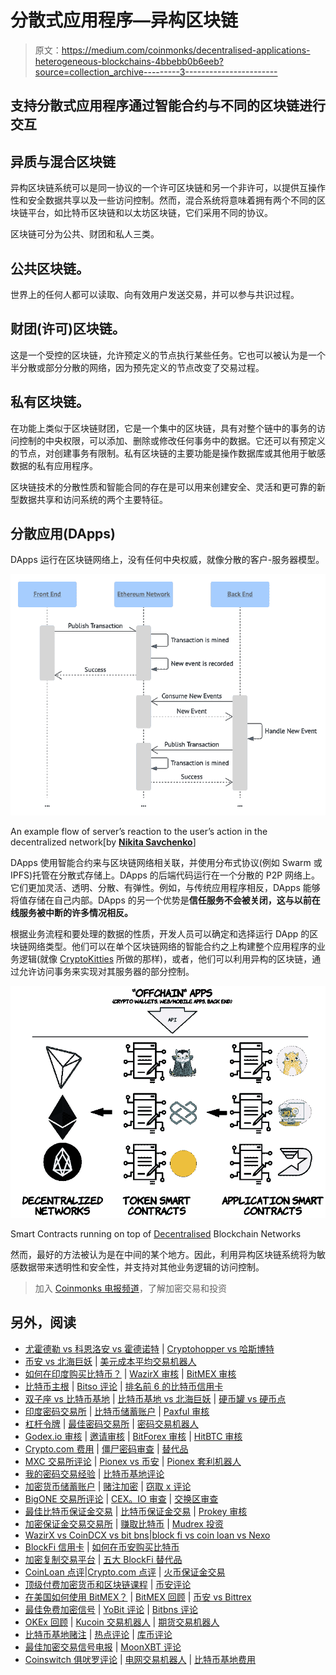 # 分散式应用程序—异构区块链

> 原文：<https://medium.com/coinmonks/decentralised-applications-heterogeneous-blockchains-4bbebb0b6eeb?source=collection_archive---------3----------------------->

## 支持分散式应用程序通过智能合约与不同的区块链进行交互

## 异质与混合区块链

异构区块链系统可以是同一协议的一个许可区块链和另一个非许可，以提供互操作性和安全数据共享以及一些访问控制。然而，混合系统将意味着拥有两个不同的区块链平台，如比特币区块链和以太坊区块链，它们采用不同的协议。

区块链可分为公共、财团和私人三类。

## 公共区块链。

世界上的任何人都可以读取、向有效用户发送交易，并可以参与共识过程。

## 财团(许可)区块链。

这是一个受控的区块链，允许预定义的节点执行某些任务。它也可以被认为是一个半分散或部分分散的网络，因为预先定义的节点改变了交易过程。

## 私有区块链。

在功能上类似于区块链财团，它是一个集中的区块链，具有对整个链中的事务的访问控制的中央权限，可以添加、删除或修改任何事务中的数据。它还可以有预定义的节点，对创建事务有限制。私有区块链的主要功能是操作数据库或其他用于敏感数据的私有应用程序。

区块链技术的分散性质和智能合同的存在是可以用来创建安全、灵活和更可靠的新型数据共享和访问系统的两个主要特征。

## **分散应用(DApps)**

DApps 运行在区块链网络上，没有任何中央权威，就像分散的客户-服务器模型。

![](img/9afda05ab42ebbe07866b14a4d404c9e.png)

An example flow of server’s reaction to the user’s action in the decentralized network[by [**Nikita Savchenko**](https://www.freecodecamp.org/news/author/zitro/)]

DApps 使用智能合约来与区块链网络相关联，并使用分布式协议(例如 Swarm 或 IPFS)托管在分散式存储上。DApps 的后端代码运行在一个分散的 P2P 网络上。它们更加灵活、透明、分散、有弹性。例如，与传统应用程序相反，DApps 能够将值存储在自己内部。DApps 的另一个优势是**信任服务不会被关闭，这与以前在线服务被中断的许多情况相反。**

根据业务流程和要处理的数据的性质，开发人员可以确定和选择运行 DApp 的区块链网络类型。他们可以在单个区块链网络的智能合约之上构建整个应用程序的业务逻辑(就像 [CryptoKitties](https://www.cryptokitties.co/) 所做的那样)，或者，他们可以利用异构的区块链，通过允许访问事务来实现对其服务器的部分控制。

![](img/0588bc8507f71fe17875787167e94c77.png)

Smart Contracts running on top of [Decentralised](https://www.freecodecamp.org/news/how-to-design-a-secure-backend-for-your-decentralized-application-9541b5d8bddb/) Blockchain Networks

然而，最好的方法被认为是在中间的某个地方。因此，利用异构区块链系统将为敏感数据带来透明性和安全性，并支持对其他业务逻辑的访问控制。

> 加入 [Coinmonks 电报频道](https://t.me/coincodecap)，了解加密交易和投资

## 另外，阅读

*   [尤霍德勒 vs 科恩洛安 vs 霍德诺特](/coinmonks/youhodler-vs-coinloan-vs-hodlnaut-b1050acde55a) | [Cryptohopper vs 哈斯博特](https://blog.coincodecap.com/cryptohopper-vs-haasbot)
*   [币安 vs 北海巨妖](https://blog.coincodecap.com/binance-vs-kraken) | [美元成本平均交易机器人](https://blog.coincodecap.com/pionex-dca-bot)
*   [如何在印度购买比特币？](/coinmonks/buy-bitcoin-in-india-feb50ddfef94) | [WazirX 审核](/coinmonks/wazirx-review-5c811b074f5b) | [BitMEX 审核](https://blog.coincodecap.com/bitmex-review)
*   [比特币主根](https://blog.coincodecap.com/bitcoin-taproot) | [Bitso 评论](https://blog.coincodecap.com/bitso-review) | [排名前 6 的比特币信用卡](/coinmonks/bitcoin-credit-card-bc8ab6f377c6)
*   [双子座 vs 比特币基地](https://blog.coincodecap.com/gemini-vs-coinbase) | [比特币基地 vs 北海巨妖](https://blog.coincodecap.com/kraken-vs-coinbase) | [硬币罐 vs 硬币点](https://blog.coincodecap.com/coinspot-vs-coinjar)
*   [印度密码交易所](/coinmonks/bitcoin-exchange-in-india-7f1fe79715c9) | [比特币储蓄账户](/coinmonks/bitcoin-savings-account-e65b13f92451) | [Paxful 审核](/coinmonks/paxful-review-4daf2354ab70)
*   [杠杆令牌](/coinmonks/leveraged-token-3f5257808b22) | [最佳密码交易所](/coinmonks/crypto-exchange-dd2f9d6f3769) | [密码交易机器人](https://blog.coincodecap.com/best-crypto-trading-bots)
*   [Godex.io 审核](/coinmonks/godex-io-review-7366086519fb) | [邀请审核](/coinmonks/invity-review-70f3030c0502) | [BitForex 审核](/coinmonks/bitforex-review-c4bb28d9e271) | [HitBTC 审核](/coinmonks/hitbtc-review-c5143c5d53c2)
*   [Crypto.com 费用](/coinmonks/binance-fees-8588ec17965) | [僵尸密码审查](/coinmonks/botcrypto-review-2021-build-your-own-trading-bot-coincodecap-6b8332d736c7) | [替代品](https://blog.coincodecap.com/crypto-com-alternatives)
*   [MXC 交易所评论](/coinmonks/mxc-exchange-review-3af0ec1cba8c) | [Pionex vs 币安](https://blog.coincodecap.com/pionex-vs-binance) | [Pionex 套利机器人](https://blog.coincodecap.com/pionex-arbitrage-bot)
*   [我的密码交易经验](/coinmonks/my-experience-with-crypto-copy-trading-d6feb2ce3ac5) | [比特币基地评论](/coinmonks/coinbase-review-6ef4e0f56064)
*   [加密货币储蓄账户](/coinmonks/cryptocurrency-savings-accounts-be3bc0feffbf) | [赌注加密](https://blog.coincodecap.com/staking-crypto) | [窃取 x 评论](/coinmonks/stealthex-review-396c67309988)
*   [BigONE 交易所评论](/coinmonks/bigone-exchange-review-64705d85a1d4) | [CEX。IO 审查](https://blog.coincodecap.com/cex-io-review) | [交换区审查](/coinmonks/swapzone-review-crypto-exchange-data-aggregator-e0ad78e55ed7)
*   [最佳比特币保证金交易](/coinmonks/bitcoin-margin-trading-exchange-bcbfcbf7b8e3) | [比特币保证金交易](https://blog.coincodecap.com/bityard-margin-trading) | [Prokey 审核](/coinmonks/prokey-review-26611173c13c)
*   [加密保证金交易交易所](/coinmonks/crypto-margin-trading-exchanges-428b1f7ad108) | [赚取比特币](/coinmonks/earn-bitcoin-6e8bd3c592d9) | [Mudrex 投资](https://blog.coincodecap.com/mudrex-invest-review-the-best-way-to-invest-in-crypto)
*   [WazirX vs CoinDCX vs bit bns](/coinmonks/wazirx-vs-coindcx-vs-bitbns-149f4f19a2f1)|[block fi vs coin loan vs Nexo](/coinmonks/blockfi-vs-coinloan-vs-nexo-cb624635230d)
*   [BlockFi 信用卡](https://blog.coincodecap.com/blockfi-credit-card) | [如何在币安购买比特币](https://blog.coincodecap.com/buy-bitcoin-binance)
*   [加密复制交易平台](/coinmonks/top-10-crypto-copy-trading-platforms-for-beginners-d0c37c7d698c) | [五大 BlockFi 替代品](https://blog.coincodecap.com/blockfi-alternatives)
*   [CoinLoan 点评](/coinmonks/coinloan-review-18128b9badc4)|[Crypto.com 点评](/coinmonks/crypto-com-review-f143dca1f74c) | [火币保证金交易](/coinmonks/huobi-margin-trading-b3b06cdc1519)
*   [顶级付费加密货币和区块链课程](https://blog.coincodecap.com/blockchain-courses) | [币安评论](/coinmonks/binance-review-ee10d3bf3b6e)
*   [在美国如何使用 BitMEX？](https://blog.coincodecap.com/use-bitmex-in-usa) | [BitMEX 回顾](https://blog.coincodecap.com/bitmex-review) | [币安 vs Bittrex](https://blog.coincodecap.com/binance-vs-bittrex)
*   [最佳免费加密信号](https://blog.coincodecap.com/free-crypto-signals) | [YoBit 评论](/coinmonks/yobit-review-175464162c62) | [Bitbns 评论](/coinmonks/bitbns-review-38256a07e161)
*   [OKEx 回顾](/coinmonks/okex-review-6b369304110f) | [Kucoin 交易机器人](/coinmonks/kucoin-trading-bot-automate-your-trades-8cf0ca2138e0) | [期货交易机器人](/coinmonks/futures-trading-bots-5a282ccee3f5)
*   [比特币基地赌注](https://blog.coincodecap.com/coinbase-staking) | [热点评论](/coinmonks/hotbit-review-cd5bec41dafb) | [库币评论](https://blog.coincodecap.com/kucoin-review)
*   [最佳加密交易信号电报](/coinmonks/best-crypto-signals-telegram-5785cdbc4b2b) | [MoonXBT 评论](/coinmonks/moonxbt-review-6e4ab26d037)
*   [Coinswitch 俱吠罗评论](/coinmonks/coinswitch-kuber-review-1a8dc5c7a739) | [电网交易机器人](https://blog.coincodecap.com/grid-trading) | [比特币基地费用](/coinmonks/coinbase-fees-831e77d4f2c5)